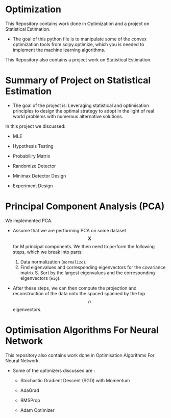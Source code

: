 # Optimization

This Repository contains work done in Optimization and a project on Statistical Estimation.

* The goal of this python file is to manipulate some of the convex optimization tools from scipy.optimize, which you is needed to implement the machine learning algorithms. 


This Repository also contains a project work on Statistical Estimation.

# Summary of Project on  Statistical Estimation

* The goal of the project is:
 Leveraging statistical and optimisation principles to design the
optimal strategy to adopt in the light of real world problems with numerous alternative solutions.

In this project we discussed:
* MLE

* Hypothesis Testing 

* Probabiliry Matrix

* Randomize Detector 

* Minimax Detector Design 

* Experiment Design


# Principal Component Analysis (PCA)

We  implemented  PCA. 

* Assume that we are performing PCA on some dataset $$\boldsymbol X$$ for M principal components. 
We then need to perform the following steps, which we break into parts:

   1. Data normalization (`normalize`).
   2. Find eigenvalues and corresponding eigenvectors for the covariance matrix S.
   Sort by the largest eigenvalues and the corresponding eigenvectors (`eig`).

* After these steps, we can then compute the projection and reconstruction of the data onto the spaced spanned by the top $$n$$ eigenvectors.


# Optimisation Algorithms For Neural Network

This repository also contains work done in Optimisation Algorithms For Neural Network.

* Some of the optimizers discussed are :

    * Stochastic Gradient Descent (SGD) with Momentum
    
    * AdaGrad
    
    * RMSProp
    
    * Adam Optimizer
    





